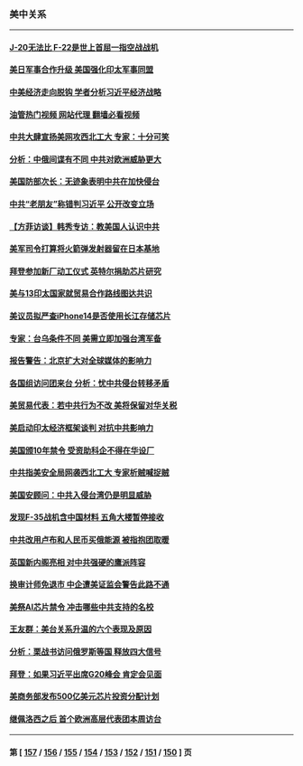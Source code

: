### 美中关系
---
#### [J-20无法比 F-22是世上首屈一指空战战机](../../pages/nf1412576/n13819734.md?09111645) 
#### [美日军事合作升级 美国强化印太军事同盟](../../pages/nf1412576/n13822055.md?09111645) 
#### [中美经济走向脱钩 学者分析习近平经济战略](../../pages/nf1412576/n13821985.md?09111645) 
#### [油管热门视频 网站代理 翻墙必看视频](http://209.222.30.114:81/youtube.html?09111645)
#### [中共大肆宣扬美网攻西北工大 专家：十分可笑](../../pages/nf1412576/n13821918.md?09111645) 
#### [分析：中俄间谍有不同 中共对欧洲威胁更大](../../pages/nf1412576/n13821320.md?09111645) 
#### [美国防部次长：无迹象表明中共在加快侵台](../../pages/nf1412576/n13821926.md?09111645) 
#### [中共“老朋友”称错判习近平 公开改变立场](../../pages/nf1412576/n13821789.md?09111645) 
#### [【方菲访谈】韩秀专访：教美国人认识中共](../../pages/nf1412576/n13821310.md?09111645) 
#### [美军司令打算将火箭弹发射器留在日本基地](../../pages/nf1412576/n13821015.md?09111645) 
#### [拜登参加新厂动工仪式 英特尔捐助芯片研究](../../pages/nf1412576/n13821014.md?09111645) 
#### [美与13印太国家就贸易合作路线图达共识](../../pages/nf1412576/n13821092.md?09111645) 
#### [美议员拟严查iPhone14是否使用长江存储芯片](../../pages/nf1412576/n13821071.md?09111645) 
#### [专家：台乌条件不同 美需立即加强台湾军备](../../pages/nf1412576/n13820912.md?09111645) 
#### [报告警告：北京扩大对全球媒体的影响力](../../pages/nf1412576/n13820838.md?09111645) 
#### [各国组访问团来台 分析：忧中共侵台转移矛盾](../../pages/nf1412576/n13819749.md?09111645) 
#### [美贸易代表：若中共行为不改 美将保留对华关税](../../pages/nf1412576/n13820256.md?09111645) 
#### [美启动印太经济框架谈判 对抗中共影响力](../../pages/nf1412576/n13819753.md?09111645) 
#### [美国颁10年禁令 受资助科企不得在华设厂](../../pages/nf1412576/n13819710.md?09111645) 
#### [中共指美安全局网袭西北工大 专家析贼喊捉贼](../../pages/nf1412576/n13819395.md?09111645) 
#### [美国安顾问：中共入侵台湾仍是明显威胁](../../pages/nf1412576/n13819553.md?09111645) 
#### [发现F-35战机含中国材料 五角大楼暂停接收](../../pages/nf1412576/n13819533.md?09111645) 
#### [中共改用卢布和人民币买俄能源 被指抱团取暖](../../pages/nf1412576/n13819425.md?09111645) 
#### [英国新内阁亮相 对中共强硬的鹰派阵容](../../pages/nf1412576/n13819202.md?09111645) 
#### [换审计师免退市 中企遭美证监会警告此路不通](../../pages/nf1412576/n13818792.md?09111645) 
#### [美祭AI芯片禁令 冲击哪些中共支持的名校](../../pages/nf1412576/n13818784.md?09111645) 
#### [王友群：美台关系升温的六个表现及原因](../../pages/nf1412576/n13818842.md?09111645) 
#### [分析：栗战书访问俄罗斯等国 释放四大信号](../../pages/nf1412576/n13818785.md?09111645) 
#### [拜登：如果习近平出席G20峰会 肯定会见面](../../pages/nf1412576/n13818775.md?09111645) 
#### [美商务部发布500亿美元芯片投资分配计划](../../pages/nf1412576/n13818517.md?09111645) 
#### [继佩洛西之后 首个欧洲高层代表团本周访台](../../pages/nf1412576/n13818598.md?09111645) 

---
#### 第 [ [157](./157.md?09111645) / [156](./156.md?09111645) / [155](./155.md?09111645) / [154](./154.md?09111645) / [153](./153.md?09111645) / [152](./152.md?09111645) / [151](./151.md?09111645) / [150](./150.md?09111645) ] 页
